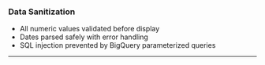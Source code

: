 ### Data Sanitization

- All numeric values validated before display
- Dates parsed safely with error handling
- SQL injection prevented by BigQuery parameterized queries

---
